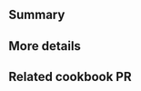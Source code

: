 <!--
  Before proceeding, please read the Pull Request section in CONTRIBUTING.md (linked on the right)
-->

## Summary

<!--
  Short introduction to the proposed changes
-->

## More details

<!--
  More verbose explanation of how this PR addresses reported issue(s).
  
  Eg. "Fixes #987 by adding a new `X` class to the vocabulary. It will allow to do Y"
-->

## Related cookbook PR 

<!-- 
  If the changes introduce new terms or propose a novel use of the existing, please consider linking
  to the cookbook repo like HydraCG/cookbook#1234
-->
